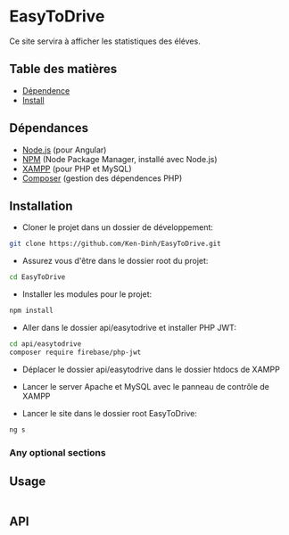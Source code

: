 # EasyToDrive

Ce site servira à afficher les statistiques des éléves.

## Table des matières

- [Dépendence](#dépendances)
- [Install](#install)

## Dépendances

- [Node.js](https://nodejs.org/) (pour Angular)
- [NPM](https://www.npmjs.com/) (Node Package Manager, installé avec Node.js)
- [XAMPP](https://www.apachefriends.org/index.html) (pour PHP et MySQL)
- [Composer](https://getcomposer.org/) (gestion des dépendences PHP)

## Installation

- Cloner le projet dans un dossier de développement:
```bash
git clone https://github.com/Ken-Dinh/EasyToDrive.git
```

- Assurez vous d'être dans le dossier root du projet:
```bash
cd EasyToDrive
```
- Installer les modules pour le projet:
```bash
npm install
```

- Aller dans le dossier api/easytodrive et installer PHP JWT:
```bash
cd api/easytodrive
composer require firebase/php-jwt
```

- Déplacer le dossier api/easytodrive dans le dossier htdocs de XAMPP
- Lancer le server Apache et MySQL avec le panneau de contrôle de XAMPP

- Lancer le site dans le dossier root EasyToDrive:
```bash
ng s
```

### Any optional sections

## Usage

```

```


## API

